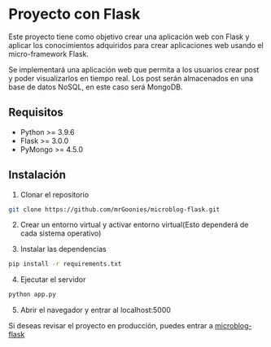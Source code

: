 # Proyecto con Flask

Este proyecto tiene como objetivo crear una aplicación web con Flask y aplicar los conocimientos adquiridos para crear aplicaciones web usando el micro-framework Flask.

Se implementará una aplicación web que permita a los usuarios crear post y poder visualizarlos en tiempo real. Los post serán almacenados en una base de datos NoSQL, en este caso será MongoDB.

## Requisitos
- Python >= 3.9.6
- Flask >= 3.0.0
- PyMongo >= 4.5.0

## Instalación
1. Clonar el repositorio
```bash
git clone https://github.com/mrGoonies/microblog-flask.git
```
2. Crear un entorno virtual y activar entorno virtual(Esto dependerá de cada sistema operativo)

3. Instalar las dependencias
```bash
pip install -r requirements.txt
```
4. Ejecutar el servidor
```bash
python app.py
```
5. Abrir el navegador y entrar al localhost:5000

Si deseas revisar el proyecto en producción, puedes entrar a [microblog-flask](https://microblog-flask.herokuapp.com/)
